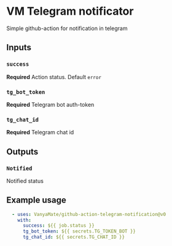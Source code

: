 # VM Telegram notificator

Simple github-action for notification in telegram

## Inputs

### `success`

**Required** Action status. Default `error`

### `tg_bot_token`

**Required** Telegram bot auth-token

### `tg_chat_id`

**Required** Telegram chat id

## Outputs

### `Notified`

Notified status

## Example usage

```yaml
  - uses: VanyaMate/github-action-telegram-notification@v0
    with:
      success: ${{ job.status }}
      tg_bot_token: ${{ secrets.TG_TOKEN_BOT }}
      tg_chat_id: ${{ secrets.TG_CHAT_ID }}
```